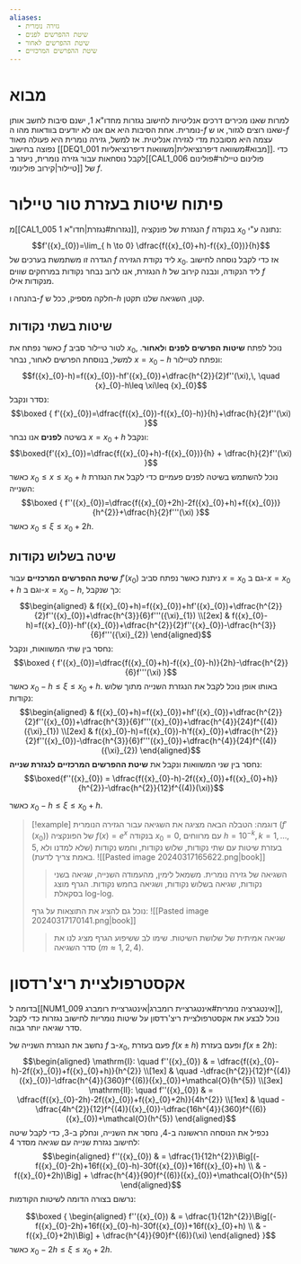 ```yaml
---
aliases:
  - גזירה נומרית
  - שיטת ההפרשים לפנים
  - שיטת ההפרשים לאחור
  - שיטת ההפרשים המרכזיים
---
```

# מבוא
למרות שאנו מכירים דרכים אנליטיות לחישוב נגזרות מחדו"א 1, ישנם סיבות לחשב אותן נומרית. אחת הסיבות היא אם אנו לא יודעים בוודאות מהו ה-$f$ שאנו רוצים לגזור, או ש-$f$ עצמה היא מסובכת מדי לגזירה אנליטית. אז למשל, גזירה נומרית היא פעולה מאוד נפוצה בחישוב [[DEQ1_001 מבוא#משוואה דיפרנציאלית|משוואות דיפרנציאליות]]. כדי לקבל נוסחאות עבור גזירה נומרית, ניעזר ב[[CAL1_006 פולינום טיילור#פולינום טיילור|קירוב פולינומי]] של $f$.

# פיתוח שיטות בעזרת טור טיילור
מ[[CAL1_005 נגזרות#נגזרת|חדו"א 1]], הנגזרת של פונקציה $f$ בנקודה ${x}_{0}$ נתונה ע"י:
$$f'({x}_{0})=\lim_{ h \to 0} \dfrac{f({x}_{0}+h)-f({x}_{0})}{h}$$
הגדרה זו משתמשת בערכים של $f$ ליד נקודת הגזירה ${x}_{0}$. אז כדי לקבל נוסחה לחישוב הנגזרת, אנו לרוב נבחר נקודות במרחקים שווים $h$ ליד הנקודה, ונבנה קירוב של $f$ מנקודות אילו.

בהנחה ו-$f$ חלקה מספיק, ככל ש-$h$ קטן, השגיאה שלנו תקטן.

## שיטות בשתי נקודות
כאשר נפתח את $f$ לטור טיילור סביב ${x}_{0}$, נוכל לפתח **שיטות הפרשים** **לפנים** ו**לאחור**. למשל, בנוסחת הפרשים לאחור, נבחר $x={x}_{0}-h$ ונפתח לטיילור:
$$f({x}_{0}-h)=f({x}_{0})-hf'({x}_{0})+\dfrac{h^{2}}{2}f''(\xi),\, \quad {x}_{0}-h\leq \xi\leq {x}_{0}$$
נסדר ונקבל:
$$\boxed {
f'({x}_{0})=\dfrac{f({x}_{0})-f({x}_{0}-h)}{h}+\dfrac{h}{2}f''(\xi)
 }$$
בשיטה **לפנים** אנו נבחר $x={x}_{0}+h$ ונקבל:
$$\boxed{f'({x}_{0})=\dfrac{f({x}_{0}+h)-f({x}_{0})}{h} + \dfrac{h}{2}f''(\xi) }$$
כאשר ${x}_{0}\leq x\leq {x}_{0}+h$
נוכל להשתמש בשיטה לפנים פעמיים כדי לקבל את הנגזרת השנייה:
$$\boxed {
f''({x}_{0})=\dfrac{f({x}_{0}+2h)-2f({x}_{0}+h)+f({x}_{0})}{h^{2}}+\dfrac{h}{2}f'''(\xi)
 }$$
 כאשר ${x}_{0}\leq \xi\leq {x}_{0}+2h$.

## שיטה בשלוש נקודות
**שיטת ההפרשים המרכזיים** עבור $f'({x}_{0})$ ניתנת כאשר נפתח סביב $x={x}_{0}$ גם ב-$x={x}_{0}+h$ וגם ב-$x={x}_{0}-h$, כך שנקבל:
$$\begin{aligned}
 & f({x}_{0}+h)=f({x}_{0})+hf'({x}_{0})+\dfrac{h^{2}}{2}f''({x}_{0})+\dfrac{h^{3}}{6}f'''({\xi}_{1}) \\[2ex]
 & f({x}_{0}-h)=f({x}_{0})-hf'({x}_{0})+\dfrac{h^{2}}{2}f''({x}_{0})-\dfrac{h^{3}}{6}f'''({\xi}_{2})
\end{aligned}$$
נחסר בין שתי המשוואות, ונקבל:
$$\boxed {
f'({x}_{0})=\dfrac{f({x}_{0}+h)-f({x}_{0}-h)}{2h}-\dfrac{h^{2}}{6}f'''(\xi)
 }$$
כאשר ${x}_{0}-h\leq \xi\leq {x}_{0}+h$.
באותו אופן נוכל לקבל את הנגזרת השנייה מתוך שלוש נקודות:
$$\begin{aligned}
 & f({x}_{0}+h)=f({x}_{0})+hf'({x}_{0})+\dfrac{h^{2}}{2}f''({x}_{0})+\dfrac{h^{3}}{6}f'''({x}_{0})+\dfrac{h^{4}}{24}f^{(4)}({\xi}_{1}) \\[2ex]
 & f({x}_{0}-h)=f({x}_{0})-h'f({x}_{0})+\dfrac{h^{2}}{2}f''({x}_{0})-\dfrac{h^{3}}{6}f'''({x}_{0})+\dfrac{h^{4}}{24}f^{(4)}({\xi}_{2})
\end{aligned}$$
נחסר בין שני המשוואות ונקבל את **שיטת ההפרשים המרכזיים לנגזרת שנייה**:
$$\boxed{f''({x}_{0}) = \dfrac{f({x}_{0}-h)-2f({x}_{0})+f({x}_{0}+h)}{h^{2}}-\dfrac{h^{2}}{12}f^{(4)}(\xi)}$$

כאשר ${x}_{0}-h\leq \xi\leq {x}_{0}+h$.

>[!example] דוגמה: 
 >הטבלה הבאה מציגה את השגיאה עבור הגזירה הנומרית ($f'({x}_{0})$) של הפונקציה $f(x)=e^{x}$ בנקודה ${x}_{0}=0$, עם מרווחים $h=10^{-k},\,k=1,\dots,5$, בעזרת שיטות עם שתי נקודות, שלוש נקודות, וחמש נקודות (שלא למדנו ולא באמת צריך לדעת).
![[Pasted image 20240317165622.png|book]]
>
>>השגיאה של גזירה נומרית. משמאל לימין, מהעמודה השנייה, שגיאה בשני נקודות, שגיאה בשלוש נקודות, ושגיאה בחמש נקודות. הגרף מוצג בסקאלת log-log.
>
> נוכל גם להציג את התוצאות על גרף:
>![[Pasted image 20240317170141.png|book]]
>>שגיאה אמיתית של שלושת השיטות. שימו לב ששיפוע הגרף מציג לנו את סדר השגיאה ($m\approx1,2,4$).


# אקסטרפולציית ריצ'רדסון
בדומה ל[[NUM1_009 אינטגרציה נומרית#אינטגרציית רומברג|אינטגרציית רומברג]], נוכל לבצע את אקסטרפולציית ריצ'רדסון על שיטות נומריות לחישוב נגזרות כדי לקבל סדר שגיאה יותר גבוה.

נחשב את הנגזרת השנייה של $f$  ב-${x}_{0}$, פעם בעזרת $f(x\pm h)$ ופעם בעזרת $f(x\pm 2h)$:
$$\begin{aligned}
\mathrm{I}: \quad f''({x}_{0})  & = \dfrac{f({x}_{0}-h)-2f({x}_{0})+f({x}_{0}+h)}{h^{2}} \\[1ex]
 & \quad -\dfrac{h^{2}}{12}f^{(4)}({x}_{0})-\dfrac{h^{4}}{360}f^{(6)}({x}_{0})+\mathcal{O}(h^{5}) \\[3ex]
\mathrm{II}: \quad f''({x}_{0})  & = \dfrac{f({x}_{0}-2h)-2f({x}_{0})+f({x}_{0}+2h)}{4h^{2}} \\[1ex]
 & \quad -\dfrac{4h^{2}}{12}f^{(4)}({x}_{0})-\dfrac{16h^{4}}{360}f^{(6)}({x}_{0})+\mathcal{O}(h^{5})
\end{aligned}$$
נכפיל את הנוסחה הראשונה ב-$4$, נחסר את השנייה, ונחלק ב-$3$, כדי לקבל שיטה לחישוב נגזרת שנייה עם שגיאה מסדר $4$:
$$\begin{aligned}
f''({x}_{0}) & = \dfrac{1}{12h^{2}}\Big[(-f({x}_{0}-2h)+16f({x}_{0}-h)-30f({x}_{0})+16f({x}_{0}+h) \\
 & -f({x}_{0}+2h)\Big] + \dfrac{h^{4}}{90}f^{(6)}({x}_{0})+\mathcal{O}(h^{5})
\end{aligned}$$
נרשום בצורה הדומה לשיטות הקודמות:

$$\boxed {
\begin{aligned}
f''({x}_{0}) & = \dfrac{1}{12h^{2}}\Big[(-f({x}_{0}-2h)+16f({x}_{0}-h)-30f({x}_{0})+16f({x}_{0}+h) \\
 & -f({x}_{0}+2h)\Big] + \dfrac{h^{4}}{90}f^{(6)}(\xi)
\end{aligned}
 }$$
כאשר ${x}_{0}-2h\leq \xi\leq {x}_{0}+2h$.
